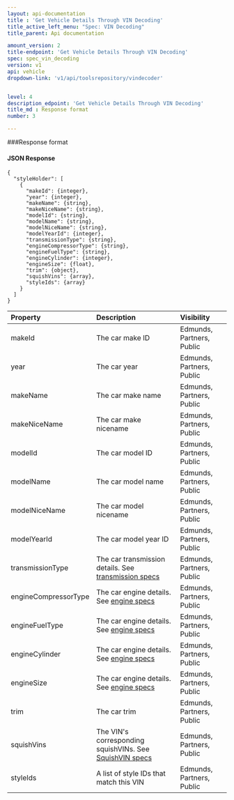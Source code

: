 ```yaml
---
layout: api-documentation
title : 'Get Vehicle Details Through VIN Decoding'
title_active_left_menu: "Spec: VIN Decoding"
title_parent: Api documentation

amount_version: 2
title-endpoint: 'Get Vehicle Details Through VIN Decoding'
spec: spec_vin_decoding
version: v1
api: vehicle
dropdown-link: 'v1/api/toolsrepository/vindecoder'


level: 4
description_edpoint: 'Get Vehicle Details Through VIN Decoding'
title_md : Response format
number: 3

---
```


###Response format

#### JSON Response

	{
	  "styleHolder": [
	    {
	      "makeId": {integer},
	      "year": {integer},
	      "makeName": {string},
	      "makeNiceName": {string},
	      "modelId": {string},
	      "modelName": {string},
	      "modelNiceName": {string},
	      "modelYearId": {integer},
	      "transmissionType": {string},
	      "engineCompressorType": {string},
	      "engineFuelType": {string},
	      "engineCylinder": {integer},
	      "engineSize": {float},
	      "trim": {object},
	      "squishVins": {array},
	      "styleIds": {array}
	    }
	  ]
	}


| Property      				| Description                         					| Visibility                |
|:------------------------------|:------------------------------------------------------|:------------------------- |
| makeId		    			| The car make ID										| Edmunds, Partners, Public |
| year		    				| The car year											| Edmunds, Partners, Public |
| makeName						| The car make name										| Edmunds, Partners, Public |
| makeNiceName	  				| The car make nicename									| Edmunds, Partners, Public |
| modelId		    			| The car model ID										| Edmunds, Partners, Public |
| modelName						| The car model name									| Edmunds, Partners, Public |
| modelNiceName	    			| The car model nicename								| Edmunds, Partners, Public |
| modelYearId	    			| The car model year ID									| Edmunds, Partners, Public |
| transmissionType			    | The car transmission details. See [transmission specs](/api-documentation/vehicle/spec_engine_and_transmission/v2/)		| Edmunds, Partners, Public |
| engineCompressorType			| The car engine details. See [engine specs](/api-documentation/vehicle/spec_engine_and_transmission/v2/)					| Edmunds, Partners, Public |
| engineFuelType			    | The car engine details. See [engine specs](/api-documentation/vehicle/spec_engine_and_transmission/v2/)					| Edmunds, Partners, Public |
| engineCylinder			    | The car engine details. See [engine specs](/api-documentation/vehicle/spec_engine_and_transmission/v2/)					| Edmunds, Partners, Public |
| engineSize			    	| The car engine details. See [engine specs](/api-documentation/vehicle/spec_engine_and_transmission/v2/)					| Edmunds, Partners, Public |
| trim			    			| The car trim																												| Edmunds, Partners, Public |
| squishVins			    	| The VIN's corresponding squishVINs. See [SquishVIN specs](/api-documentation/vehicle/spec_squishvin/v2/)					| Edmunds, Partners, Public |
| styleIds			    		| A list of style IDs that match this VIN																					| Edmunds, Partners, Public |



